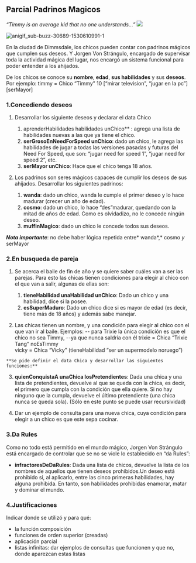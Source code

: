 ## **Parcial Padrinos Magicos**


*“Timmy is an average kid that no one understands...” ![](Aspose.Words.df28e612-e891-4b73-ae61-b31e4ab6141d.001.png)*

![anigif_sub-buzz-30689-1530610991-1](https://user-images.githubusercontent.com/54424951/167045301-db6f3ef8-53d7-4abe-8aa9-29a288f5a691.gif)


En  la  ciudad  de  Dimmsdale,  los  chicos  pueden  contar  con  padrinos  mágicos  que  cumplen  sus  deseos.  Y  Jorgen  Von  Strángulo,   encargado  de  supervisar  toda  la  actividad  mágica  del  lugar,  nos  encargó  un  sistema  funcional  para  poder  entender a los ahijados. 

De los chicos se conoce su **nombre**, **edad**, **sus habilidades** y sus **deseos**. Por ejemplo: timmy = Chico “Timmy” 10 [“mirar television”, “jugar en la pc”] [serMayor]

### **1.Concediendo deseos**
   1. Desarrollar los siguiente deseos y declarar el data Chico
      1. aprenderHabilidades habilidades unChico** : agrega una lista de habilidades nuevas a las que ya tiene el chico.
      2. **serGrosoEnNeedForSpeed unChico**: dado un chico, le agrega las habilidades de  jugar  a  todas  las  versiones  pasadas  y  futuras  del  Need  For  Speed,  que son: “jugar need for speed 1”, “jugar need for speed 2”, etc.
      3. **serMayor unChico**: Hace que el chico tenga 18 años.

   2. Los  padrinos  son  seres  mágicos  capaces  de  cumplir  los  deseos  de  sus  ahijados.  Desarrollar los siguientes padrinos:
      1. **wanda**: dado un chico, wanda le cumple el primer deseo y lo hace madurar (crecer un año de edad).
      2. **cosmo**: dado un chico, lo hace “des”madurar, quedando con la mitad de años de edad. Como es olvidadizo, no le concede ningún deseo.
      3. **muffinMagico**: dado un chico le concede todos sus deseos. 

***Nota importante***: no debe haber lógica repetida entre* wanda*,* cosmo *y* serMayor

### **2.En busqueda de pareja**
   1. Se acerca el baile de fin de año y se quiere saber cuáles van a ser las parejas. Para esto las chicas tienen condiciones para elegir al chico con el que van a salir, algunas de ellas son:
      1. **tieneHabilidad unaHabilidad unChico**: Dado un chico y una habilidad, dice si la posee.
      2. **esSuperMaduro**: Dado un chico dice si es mayor de edad (es decir, tiene más de 18 años) y además sabe manejar.
   
   2. Las chicas tienen un nombre, y una condición para elegir al chico con el que van ir al baile. Ejemplos:
    -- para Trixie la única condición es que el chico no sea Timmy, 
    --ya que nunca saldría con él
    trixie = Chica “Trixie Tang” noEsTimmy  
    vicky = Chica “Vicky” (tieneHabilidad “ser un supermodelo noruego”) 

    **Se pide definir el data Chica y desarrollar las siguientes funciones:**

   3. **quienConquistaA unaChica losPretendientes**: Dada una chica y una lista de pretendientes, devuelve al que se queda con la chica, es decir, el primero que cumpla con la condición que ella quiere. Si no hay ninguno que la cumpla, devuelve el último pretendiente (una chica nunca se queda sola). (Sólo en este punto se puede usar recursividad)
   
   4. Dar un ejemplo de consulta para una nueva chica, cuya condición para elegir a un chico es que este sepa cocinar.

### **3.Da Rules**

Como no todo está permitido en el mundo mágico, Jorgen  Von Strángulo está encargado de controlar que se no se  viole lo establecido en “da Rules”: 

-   **infractoresDeDaRules**:  Dada  una  lista  de  chicos,  devuelve  la  lista  de  los  nombres  de  aquellos que tienen deseos prohibidos.Un deseo  está  prohibido  si,  al  aplicarlo,  entre  las  cinco primeras habilidades, hay alguna prohibida.  En  tanto,  son  habilidades  prohibidas  enamorar,  matar y dominar el mundo. 

### **4.Justificaciones**  

Indicar donde se utilizó y para qué:

- la función composición
- funciones de orden superior (creadas) 
- aplicación parcial
- listas infinitas: dar ejemplos de consultas que funcionen y que no, donde aparezcan estas listas


